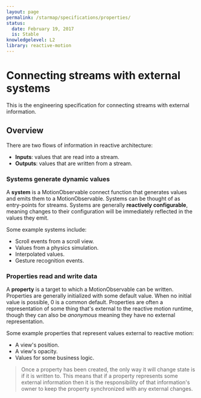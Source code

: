 ```yaml
---
layout: page
permalink: /starmap/specifications/properties/
status:
  date: February 19, 2017
  is: Stable
knowledgelevel: L2
library: reactive-motion
---
```


# Connecting streams with external systems

This is the engineering specification for connecting streams with external information.

## Overview

There are two flows of information in reactive architecture:

- **Inputs**: values that are read into a stream.
- **Outputs**: values that are written from a stream.

### Systems generate dynamic values

A **system** is a MotionObservable connect function that generates values and emits them to a
MotionObservable. Systems can be thought of as entry-points for streams. Systems are generally
**reactively configurable**, meaning changes to their configuration will be immediately reflected in
the values they emit.

Some example systems include:

- Scroll events from a scroll view.
- Values from a physics simulation.
- Interpolated values.
- Gesture recognition events.

### Properties read and write data

A **property** is a target to which a MotionObservable can be written. Properties are generally
initialized with some default value. When no initial value is possible, 0 is a common default.
Properties are often a representation of some thing that's external to the reactive motion runtime,
though they can also be *anonymous* meaning they have no external representation.

Some example properties that represent values external to reactive motion:

- A view's position.
- A view's opacity.
- Values for some business logic.

> Once a property has been created, the only way it will change state is if it is written to. This
> means that if a property represents some external information then it is the responsibility of that
> information's owner to keep the property synchronized with any external changes.
